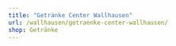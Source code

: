 ```yaml
---
title: "Getränke Center Wallhausen"
url: /wallhausen/getraenke-center-wallhausen/
shop: Getränke
---
```

